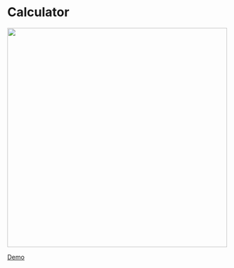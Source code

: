 # Calculator
<img src="https://user-images.githubusercontent.com/42527467/70182606-34fcc200-16f5-11ea-95bd-53165dd7e8cf.png " width="500">

[Demo](http://fcg-calculator.surge.sh/)